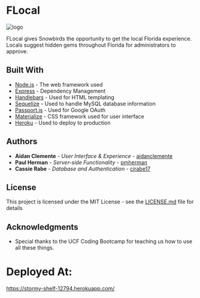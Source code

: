 # FLocal

![logo](https://user-images.githubusercontent.com/22801862/37550355-1af44a40-2962-11e8-9cf4-416e46be9e46.png)

FLocal gives Snowbirds the opportunity to get the local Florida experience. Locals suggest hidden gems throughout Florida for administrators to approve.

## Built With

* [Node.js](https://nodejs.org/en/) - The web framework used
* [Express](https://expressjs.com/) - Dependency Management
* [Handlebars](https://handlebarsjs.com/) - Used for HTML templating
* [Sequelize](http://docs.sequelizejs.com/) - Used to handle MySQL database information
* [Passport.js](http://www.passportjs.org/) - Used for Google OAuth
* [Materialize](http://materializecss.com/) - CSS framework used for user interface
* [Heroku](https://www.heroku.com/) - Used to deploy to production

## Authors

* **Aidan Clemente** - *User Interface & Experience* - [aidanclemente](https://github.com/aidanclemente)
* **Paul Herman** - *Server-side Functionality* - [pmherman](https://github.com/pmherman)
* **Cassie Rabe** - *Database and Authentication* - [cjrabe17](https://github.com/cjrabe17)

## License

This project is licensed under the MIT License - see the [LICENSE.md](LICENSE.md) file for details

## Acknowledgments

* Special thanks to the UCF Coding Bootcamp for teaching us how to use all these things.

# Deployed At:

https://stormy-shelf-12794.herokuapp.com/
